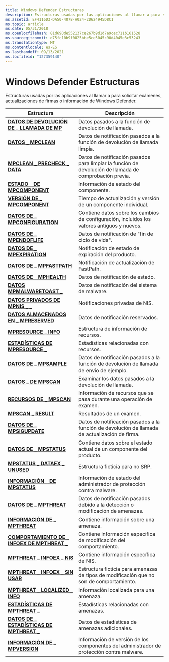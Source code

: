 ```yaml
---
title: Windows Defender Estructuras
description: Estructuras usadas por las aplicaciones al llamar a para solicitar exámenes, actualizaciones de firmas o información de Windows Defender.
ms.assetid: EF4116D3-DA50-4078-A024-2D624945D8C1
ms.topic: article
ms.date: 05/31/2018
ms.openlocfilehash: 81d690de552137ce267b9d1d7a9cec711b161528
ms.sourcegitcommit: d75fc10b9f0825bbe5ce5045c90d4045e3c53243
ms.translationtype: MT
ms.contentlocale: es-ES
ms.lasthandoff: 09/13/2021
ms.locfileid: "127359140"
---
```

# <a name="windows-defender-structures"></a>Windows Defender Estructuras

Estructuras usadas por las aplicaciones al llamar a para solicitar exámenes, actualizaciones de firmas o información de Windows Defender.



| Estructura                                                      | Descripción                                                                             |
|----------------------------------------------------------------|-----------------------------------------------------------------------------------------|
| [**DATOS DE DEVOLUCIÓN DE \_ LLAMADA DE MP**](mpcallback-data.md)                    | Datos pasados a la función de devolución de llamada.<br/>                                        |
| [**DATOS \_ MPCLEAN**](mpclean-data.md)                          | Datos de notificación pasados a la función de devolución de llamada limpia.<br/>                         |
| [**MPCLEAN \_ PRECHECK \_ DATA**](mpclean-precheck-data.md)       | Datos de notificación pasados para limpiar la función de devolución de llamada de comprobación previa.<br/>                |
| [**ESTADO \_ DE MPCOMPONENT**](mpcomponent-status.md)              | Información de estado del componente.<br/>                                                |
| [**VERSIÓN DE \_ MPCOMPONENT**](mpcomponent-version.md)            | Tiempo de actualización y versión de un componente individual.<br/>                         |
| [**DATOS DE \_ MPCONFIGURATION**](mpconfiguration-data.md)          | Contiene datos sobre los cambios de configuración, incluidos los valores antiguos y nuevos.<br/> |
| [**DATOS DE \_ MPENDOFLIFE**](mpendoflife-data.md)                  | Datos de notificación de "fin de ciclo de vida".<br/>                                             |
| [**DATOS DE \_ MPEXPIRATION**](mpexpiration-data.md)                | Notificación de estado de expiración del producto.<br/>                                      |
| [**DATOS DE \_ MPFASTPATH**](mpfastpath-data.md)                    | Notificación de actualización de FastPath.<br/>                                                |
| [**DATOS DE \_ MPHEALTH**](mphealth-data.md)                        | Datos de notificación de estado.<br/>                                                    |
| [**DATOS MPMALWARETOAST \_**](mpmalwaretoast-data.md)            | Datos de notificación del sistema de malware.<br/>                                             |
| [**DATOS PRIVADOS DE MPNIS \_ \_**](mpnis-private-data.md)             | Notificaciones privadas de NIS.<br/>                                                   |
| [**DATOS ALMACENADOS EN \_ MPRESERVED**](mpreserved-data.md)                    | Datos de notificación reservados.<br/>                                                  |
| [**MPRESOURCE \_ INFO**](mpresource-info.md)                    | Estructura de información de recursos.<br/>                                              |
| [**ESTADÍSTICAS DE MPRESOURCE \_**](mpresource-stats.md)                  | Estadísticas relacionadas con recursos.<br/>                                                 |
| [**DATOS DE \_ MPSAMPLE**](mpsample-data.md)                        | Datos de notificación pasados a la función de devolución de llamada de envío de ejemplo.<br/>         |
| [**DATOS \_ DE MPSCAN**](mpscan-data.md)                            | Examinar los datos pasados a la devolución de llamada.<br/>                                            |
| [**RECURSOS DE \_ MPSCAN**](mpscan-resources.md)                  | Información de recursos que se pasa durante una operación de examen.<br/>                         |
| [**MPSCAN \_ RESULT**](mpscan-result.md)                        | Resultados de un examen.<br/>                                                       |
| [**DATOS DE \_ MPSIGUPDATE**](mpsigupdate-data.md)                  | Datos de notificación pasados a la función de devolución de llamada de actualización de firma.<br/>          |
| [**DATOS DE \_ MPSTATUS**](mpstatus-data.md)                        | Contiene datos sobre el estado actual de un componente del producto.<br/>        |
| [**MPSTATUS \_ DATAEX \_ UNUSED**](mpstatus-dataex-unused.md)     | Estructura ficticia para no SRP.<br/>                                                 |
| [**INFORMACIÓN \_ DE MPSTATUS**](mpstatus-info.md)                        | Información de estado del administrador de protección contra malware.<br/>                       |
| [**DATOS DE \_ MPTHREAT**](mpthreat-data.md)                        | Datos de notificación pasados debido a la detección o modificación de amenazas.<br/>            |
| [**INFORMACIÓN DE \_ MPTHREAT**](mpthreat-info.md)                        | Contiene información sobre una amenaza.<br/>                                         |
| [**COMPORTAMIENTO DE \_ INFOEX DE MPTHREAT \_**](mpthreat-infoex-behavior.md) | Contiene información específica de modificación del comportamiento.<br/>                         |
| [**MPTHREAT \_ INFOEX \_ NIS**](mpthreat-infoex-nis.md)           | Contiene información específica de NIS.<br/>                                           |
| [**MPTHREAT \_ INFOEX \_ SIN USAR**](mpthreat-infoex-unused.md)     | Estructura ficticia para amenazas de tipos de modificación que no son de comportamiento.<br/>                  |
| [**MPTHREAT \_ LOCALIZED \_ INFO**](mpthreat-localized-info.md)   | Información localizada para una amenaza.<br/>                                          |
| [**ESTADÍSTICAS DE MPTHREAT \_**](mpthreat-stats.md)                      | Estadísticas relacionadas con amenazas.<br/>                                                   |
| [**DATOS DE \_ ESTADÍSTICAS DE MPTHREAT \_**](mpthreat-stats-data.md)           | Datos de estadísticas de amenazas adicionales.<br/>                                           |
| [**INFORMACIÓN DE \_ MPVERSION**](mpversion-info.md)                      | Información de versión de los componentes del administrador de protección contra malware.<br/>         |



 

 

 





